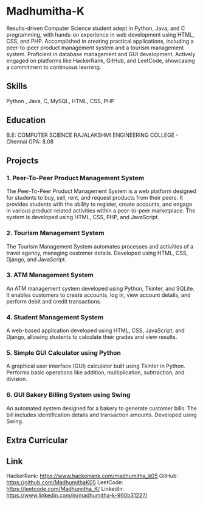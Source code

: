 # Madhumitha-K
Results-driven Computer Science student adept in Python, Java, and C programming, with hands-on experience in web development using HTML, CSS, and PHP. Accomplished in creating practical applications, including a peer-to-peer product management system and a tourism management system. Proficient in database management and GUI development. Actively engaged on platforms like HackerRank, GitHub, and LeetCode, showcasing a commitment to continuous learning.
## Skills
Python , Java, C, MySQL, HTML, CSS, PHP
## Education
B.E: COMPUTER SCIENCE
RAJALAKSHMI ENGINEERING COLLEGE - Chennai
GPA: 8.08
## Projects
### 1. Peer-To-Peer Product Management System
The Peer-To-Peer Product Management System is a web platform designed for students to buy, sell, rent, and request products from their peers. It provides students with the ability to register, create accounts, and engage in various product-related activities within a peer-to-peer marketplace. The system is developed using HTML, CSS, PHP, and JavaScript.
### 2. Tourism Management System
The Tourism Management System automates processes and activities of a travel agency, managing customer details. Developed using HTML, CSS, Django, and JavaScript.
### 3. ATM Management System
An ATM management system developed using Python, Tkinter, and SQLite. It enables customers to create accounts, log in, view account details, and perform debit and credit transactions.
### 4. Student Management System
A web-based application developed using HTML, CSS, JavaScript, and Django, allowing students to calculate their grades and view results.
### 5. Simple GUI Calculator using Python
A graphical user interface (GUI) calculator built using Tkinter in Python. Performs basic operations like addition, multiplication, subtraction, and division.
### 6. GUI Bakery Billing System using Swing
An automated system designed for a bakery to generate customer bills. The bill includes identification details and transaction amounts. Developed using Swing.

## Extra Curricular
## Link
HackerRank: https://www.hackerrank.com/madhumitha_k05 
GitHub: https://github.com/MadhumithaK05
LeetCode: https://leetcode.com/Madhumitha_K/
LinkedIn: https://www.linkedin.com/in/madhumitha-k-960b31227/
